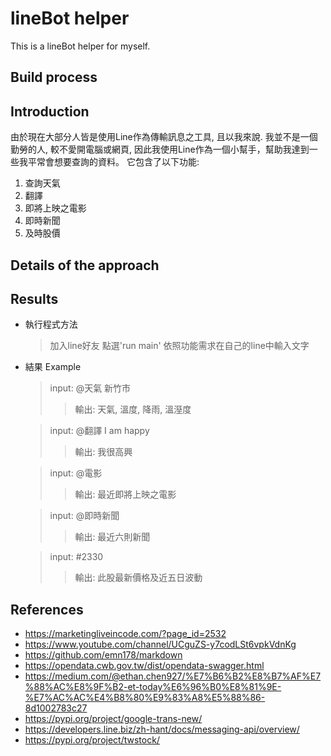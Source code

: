 # lineBot helper
  This is a lineBot helper for myself.
## Build process
  


## Introduction
  由於現在大部分人皆是使用Line作為傳輸訊息之工具, 且以我來說. 我並不是一個勤勞的人, 較不愛開電腦或網頁, 因此我使用Line作為一個小幫手，幫助我達到一些我平常會想要查詢的資料。
  它包含了以下功能:
  1. 查詢天氣
  2. 翻譯
  3. 即將上映之電影
  4. 即時新聞
  5. 及時股價

## Details of the approach

## Results
+ 執行程式方法
  > 加入line好友
  > 點選'run main'
  > 依照功能需求在自己的line中輸入文字
+ 結果 Example
  > input: @天氣 新竹市
  > > 輸出: 天氣, 溫度, 降雨, 溫溼度
  
  > input: @翻譯 I am happy
  > > 輸出: 我很高興
  
  > input: @電影
  > > 輸出: 最近即將上映之電影
 
  > input: @即時新聞
  > > 輸出: 最近六則新聞
  
  > input: #2330
  > > 輸出: 此股最新價格及近五日波動

## References
+ https://marketingliveincode.com/?page_id=2532
+ https://www.youtube.com/channel/UCguZS-y7codLSt6vpkVdnKg
+ https://github.com/emn178/markdown
+ https://opendata.cwb.gov.tw/dist/opendata-swagger.html
+ https://medium.com/@ethan.chen927/%E7%B6%B2%E8%B7%AF%E7%88%AC%E8%9F%B2-et-today%E6%96%B0%E8%81%9E-%E7%AC%AC%E4%B8%80%E9%83%A8%E5%88%86-8d1002783c27
+ https://pypi.org/project/google-trans-new/
+ https://developers.line.biz/zh-hant/docs/messaging-api/overview/
+ https://pypi.org/project/twstock/
